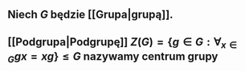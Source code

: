 ## Niech $G$ będzie [[Grupa|grupą]].
## [[Podgrupa|Podgrupę]] $Z(G)=\{g\in G:\forall_{x\in G}gx=xg\} \leq G$ nazywamy **centrum grupy**